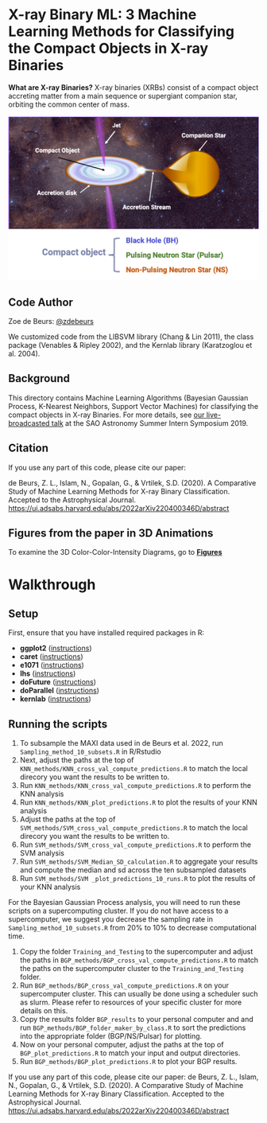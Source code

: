 # X-ray Binary ML: 3 Machine Learning Methods for Classifying the Compact Objects in X-ray Binaries

**What are X-ray Binaries?** X-ray  binaries  (XRBs)  consist  of  a  compact  object accreting  matter  from  a  main  sequence  or  supergiant companion  star,  orbiting  the  common  center  of  mass.

![GRS1739 Animation](pics/XRB_visualization.png)

## Code Author

Zoe de Beurs: [@zdebeurs](https://github.com/zdebeurs)

We customized code from the LIBSVM library (Chang & Lin 2011), the class package (Venables & Ripley 2002), and the Kernlab library (Karatzoglou et al. 2004).

## Background

This directory contains Machine Learning Algorithms (Bayesian Gaussian Process,
 K-Nearest Neighbors, Support Vector Machines) for classifying the compact objects
  in X-ray Binaries. For more details, see [our live-broadcasted talk](https://youtu.be/c6SgxjjYLPk) at the SAO Astronomy Summer Intern Symposium 2019. 
  
## Citation

If you use any part of this code, please cite our paper:

de Beurs, Z. L., Islam, N., Gopalan, G., & Vrtilek, S.D. (2020). A Comparative Study of Machine Learning Methods for X-ray Binary Classification. Accepted to the Astrophysical Journal. https://ui.adsabs.harvard.edu/abs/2022arXiv220400346D/abstract

## Figures from the paper in 3D Animations

To examine the 3D Color-Color-Intensity Diagrams, go to **[Figures](https://github.com/zdebeurs/3ML_methods_for_XRB_classification/tree/master/Figures)**

# Walkthrough

## Setup

First, ensure that you have installed required packages in R:

* **ggplot2** ([instructions](https://ggplot2.tidyverse.org/))
* **caret** ([instructions](https://cran.r-project.org/web/packages/caret/index.html)) 
* **e1071** ([instructions](https://cran.r-project.org/web/packages/e1071/index.html/)) 
* **lhs** ([instructions](https://cran.r-project.org/web/packages/lhs/index.html))
* **doFuture** ([instructions](https://cran.r-project.org/web/packages/doFuture/index.html/))
* **doParallel** ([instructions](https://cran.r-project.org/web/packages/doParallel/index.html))
* **kernlab** ([instructions](https://cran.r-project.org/web/packages/kernlab/index.html))

## Running the scripts

1. To subsample the MAXI data used in de Beurs et al. 2022, run `Sampling_method_10_subsets.R` in R/Rstudio
2. Next, adjust the paths at the top of `KNN_methods/KNN_cross_val_compute_predictions.R` to match the local direcory you want the results to be written to.
3. Run `KNN_methods/KNN_cross_val_compute_predictions.R` to perform the KNN analysis
4. Run `KNN_methods/KNN_plot_predictions.R` to plot the results of your KNN analysis
5. Adjust the paths at the top of `SVM_methods/SVM_cross_val_compute_predictions.R` to match the local direcory you want the results to be written to.
6. Run `SVM_methods/SVM_cross_val_compute_predictions.R` to perform the SVM analysis
7. Run  `SVM_methods/SVM_Median_SD_calculation.R` to aggregate your results and compute the median and sd across the ten subsampled datasets
8. Run `SVM_methods/SVM _plot_predictions_10_runs.R`  to plot the results of your KNN analysis

For the Bayesian Gaussian Process analysis, you will need to run these scripts on a supercomputing cluster. If you do not have access to a supercomputer, we suggest you decrease the sampling rate in `Sampling_method_10_subsets.R` from 20% to 10% to decrease computational time.
1. Copy the folder `Training_and_Testing` to the supercomputer and adjust the paths in `BGP_methods/BGP_cross_val_compute_predictions.R` to match the paths on the supercomputer cluster to the `Training_and_Testing` folder.
2. Run `BGP_methods/BGP_cross_val_compute_predictions.R` on your supercomputer cluster. This can usually be done using a scheduler such as slurm. Please refer to resources of your specific cluster for more details on this.
3. Copy the results folder `BGP_results` to your personal computer and and run `BGP_methods/BGP_folder_maker_by_class.R` to sort the predictions into the appropriate folder (BGP/NS/Pulsar) for plotting.
4. Now on your personal computer, adjust the paths at the top of `BGP_plot_predictions.R` to match your input and output directories.
5. Run `BGP_methods/BGP_plot_predictions.R` to plot your BGP results.


If you use any part of this code, please cite our paper:
de Beurs, Z. L., Islam, N., Gopalan, G., & Vrtilek, S.D. (2020). A Comparative Study of Machine Learning Methods for X-ray Binary Classification. Accepted to the Astrophysical Journal. https://ui.adsabs.harvard.edu/abs/2022arXiv220400346D/abstract

